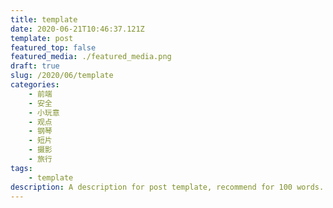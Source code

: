 ```yaml
---
title: template
date: 2020-06-21T10:46:37.121Z
template: post
featured_top: false
featured_media: ./featured_media.png
draft: true
slug: /2020/06/template
categories: 
    - 前端
    - 安全
    - 小玩意
    - 观点
    - 钢琴
    - 短片
    - 摄影
    - 旅行
tags:
    - template
description: A description for post template, recommend for 100 words. Must have one category, most have two. Recommend have two or three tags. Date is UTC format.
---
```


<!-- endExcerpt -->
